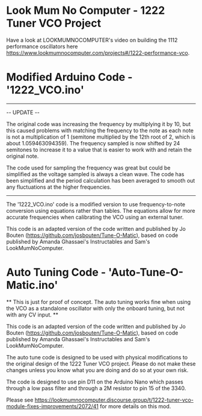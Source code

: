 # Look Mum No Computer - 1222 Tuner VCO Project

Have a look at LOOKMUMNOCOMPUTER's video on building the 1112 performance oscillators here https://www.lookmumnocomputer.com/projects#/1222-performance-vco.

# Modified Arduino Code - '1222_VCO.ino'

-----------------------------------------------------------------------------------
-- UPDATE --

The original code was increasing the frequency by multiplying it by 10, but this caused problems with matching the frequency to the note as each note is not a multiplication of 1 (semitone multiplied by the 12th root of 2, which is about 1.059463094359).  The frequency sampled is now shifted by 24 semitones to increase it to a value that is easier to work with and retain the original note.

The code used for sampling the frequency was great but could be simplified as the voltage sampled is always a clean wave.  The code has been simplified and the period calculation has been averaged to smooth out any fluctuations at the higher frequencies.

-----------------------------------------------------------------------------------

The '1222_VCO.ino' code is a modified version to use frequency-to-note conversion using equations rather than tables.  The equations allow for more accurate frequencies when calibrating the VCO using an external tuner. 

This code is an adapted version of the code written and published by Jo Bouten (https://github.com/josbouten/Tune-O-Matic), based on code published by Amanda Ghassaei's Instructables and Sam's LookMumNoComputer. 

# Auto Tuning Code - 'Auto-Tune-O-Matic.ino' 

** This is just for proof of concept.  The auto tuning works fine when using the VCO as a standalone oscillator with only the onboard tuning, but not with any CV input. ** 

This code is an adapted version of the code written and published by Jo Bouten (https://github.com/josbouten/Tune-O-Matic), based on code published by Amanda Ghassaei's Instructables and Sam's LookMumNoComputer. 

The auto tune code is designed to be used with physical modifications to the original design of the 1222 Tuner VCO project.  Please do not make these changes unless you know what you are doing and do so at your own risk.  

The code is designed to use pin D11 on the Arduino Nano which passes through a low pass filter and through a 2M resistor to pin 15 of the 3340.  

Please see https://lookmumnocomputer.discourse.group/t/1222-tuner-vco-module-fixes-improvements/2072/41 for more details on this mod.
